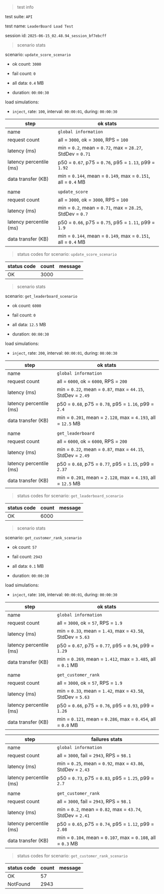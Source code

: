 > test info



test suite: `API`

test name: `LeaderBoard Load Test`

session id: `2025-06-15_02.48.94_session_bf7ebcff`

> scenario stats



scenario: `update_score_scenario`

  - ok count: `3000`

  - fail count: `0`

  - all data: `0.4` MB

  - duration: `00:00:30`

load simulations:

  - `inject`, rate: `100`, interval: `00:00:01`, during: `00:00:30`

|step|ok stats|
|---|---|
|name|`global information`|
|request count|all = `3000`, ok = `3000`, RPS = `100`|
|latency (ms)|min = `0.2`, mean = `0.72`, max = `28.27`, StdDev = `0.71`|
|latency percentile (ms)|p50 = `0.67`, p75 = `0.76`, p95 = `1.13`, p99 = `1.92`|
|data transfer (KB)|min = `0.144`, mean = `0.149`, max = `0.151`, all = `0.4` MB|
|||
|name|`update_score`|
|request count|all = `3000`, ok = `3000`, RPS = `100`|
|latency (ms)|min = `0.2`, mean = `0.71`, max = `28.25`, StdDev = `0.7`|
|latency percentile (ms)|p50 = `0.66`, p75 = `0.75`, p95 = `1.11`, p99 = `1.9`|
|data transfer (KB)|min = `0.144`, mean = `0.149`, max = `0.151`, all = `0.4` MB|


> status codes for scenario: `update_score_scenario`



|status code|count|message|
|---|---|---|
|OK|3000||


> scenario stats



scenario: `get_leaderboard_scenario`

  - ok count: `6000`

  - fail count: `0`

  - all data: `12.5` MB

  - duration: `00:00:30`

load simulations:

  - `inject`, rate: `200`, interval: `00:00:01`, during: `00:00:30`

|step|ok stats|
|---|---|
|name|`global information`|
|request count|all = `6000`, ok = `6000`, RPS = `200`|
|latency (ms)|min = `0.22`, mean = `0.87`, max = `44.15`, StdDev = `2.49`|
|latency percentile (ms)|p50 = `0.68`, p75 = `0.78`, p95 = `1.16`, p99 = `2.4`|
|data transfer (KB)|min = `0.201`, mean = `2.128`, max = `4.193`, all = `12.5` MB|
|||
|name|`get_leaderboard`|
|request count|all = `6000`, ok = `6000`, RPS = `200`|
|latency (ms)|min = `0.22`, mean = `0.87`, max = `44.15`, StdDev = `2.49`|
|latency percentile (ms)|p50 = `0.68`, p75 = `0.77`, p95 = `1.15`, p99 = `2.37`|
|data transfer (KB)|min = `0.201`, mean = `2.128`, max = `4.193`, all = `12.5` MB|


> status codes for scenario: `get_leaderboard_scenario`



|status code|count|message|
|---|---|---|
|OK|6000||


> scenario stats



scenario: `get_customer_rank_scenario`

  - ok count: `57`

  - fail count: `2943`

  - all data: `0.1` MB

  - duration: `00:00:30`

load simulations:

  - `inject`, rate: `100`, interval: `00:00:01`, during: `00:00:30`

|step|ok stats|
|---|---|
|name|`global information`|
|request count|all = `3000`, ok = `57`, RPS = `1.9`|
|latency (ms)|min = `0.33`, mean = `1.43`, max = `43.58`, StdDev = `5.63`|
|latency percentile (ms)|p50 = `0.67`, p75 = `0.77`, p95 = `0.94`, p99 = `1.29`|
|data transfer (KB)|min = `0.269`, mean = `1.412`, max = `3.485`, all = `0.1` MB|
|||
|name|`get_customer_rank`|
|request count|all = `3000`, ok = `57`, RPS = `1.9`|
|latency (ms)|min = `0.33`, mean = `1.42`, max = `43.58`, StdDev = `5.63`|
|latency percentile (ms)|p50 = `0.66`, p75 = `0.76`, p95 = `0.93`, p99 = `1.26`|
|data transfer (KB)|min = `0.121`, mean = `0.286`, max = `0.454`, all = `0.0` MB|


|step|failures stats|
|---|---|
|name|`global information`|
|request count|all = `3000`, fail = `2943`, RPS = `98.1`|
|latency (ms)|min = `0.25`, mean = `0.92`, max = `43.86`, StdDev = `2.43`|
|latency percentile (ms)|p50 = `0.73`, p75 = `0.83`, p95 = `1.25`, p99 = `2.7`|
|||
|name|`get_customer_rank`|
|request count|all = `3000`, fail = `2943`, RPS = `98.1`|
|latency (ms)|min = `0.2`, mean = `0.82`, max = `43.74`, StdDev = `2.41`|
|latency percentile (ms)|p50 = `0.65`, p75 = `0.74`, p95 = `1.12`, p99 = `2.08`|
|data transfer (KB)|min = `0.104`, mean = `0.107`, max = `0.108`, all = `0.3` MB|


> status codes for scenario: `get_customer_rank_scenario`



|status code|count|message|
|---|---|---|
|OK|57||
|NotFound|2943||


